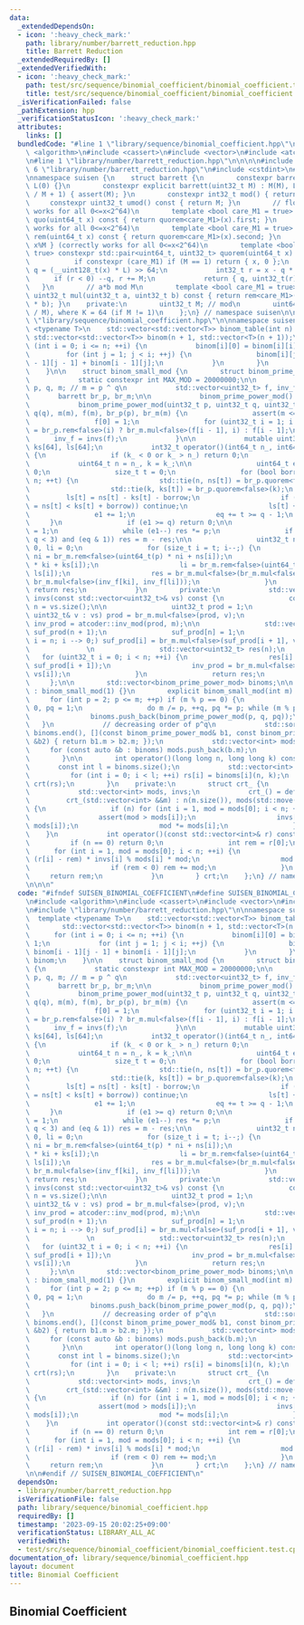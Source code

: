 ```yaml
---
data:
  _extendedDependsOn:
  - icon: ':heavy_check_mark:'
    path: library/number/barrett_reduction.hpp
    title: Barrett Reduction
  _extendedRequiredBy: []
  _extendedVerifiedWith:
  - icon: ':heavy_check_mark:'
    path: test/src/sequence/binomial_coefficient/binomial_coefficient.test.cpp
    title: test/src/sequence/binomial_coefficient/binomial_coefficient.test.cpp
  _isVerificationFailed: false
  _pathExtension: hpp
  _verificationStatusIcon: ':heavy_check_mark:'
  attributes:
    links: []
  bundledCode: "#line 1 \"library/sequence/binomial_coefficient.hpp\"\n\n\n\n#include\
    \ <algorithm>\n#include <cassert>\n#include <vector>\n#include <atcoder/math>\n\
    \n#line 1 \"library/number/barrett_reduction.hpp\"\n\n\n\n#include <array>\n#line\
    \ 6 \"library/number/barrett_reduction.hpp\"\n#include <cstdint>\n#include <utility>\n\
    \nnamespace suisen {\n    struct barrett {\n        constexpr barrett() : M(1),\
    \ L(0) {}\n        constexpr explicit barrett(uint32_t M) : M(M), L(uint64_t(-1)\
    \ / M + 1) { assert(M); }\n        constexpr int32_t mod() { return M; }\n   \
    \     constexpr uint32_t umod() const { return M; }\n        // floor(x/M) (correctly\
    \ works for all 0<=x<2^64)\n        template <bool care_M1 = true> constexpr uint64_t\
    \ quo(uint64_t x) const { return quorem<care_M1>(x).first; }\n        // x%M (correctly\
    \ works for all 0<=x<2^64)\n        template <bool care_M1 = true> constexpr uint32_t\
    \ rem(uint64_t x) const { return quorem<care_M1>(x).second; }\n        // { floor(x/M),\
    \ x%M } (correctly works for all 0<=x<2^64)\n        template <bool care_M1 =\
    \ true> constexpr std::pair<uint64_t, uint32_t> quorem(uint64_t x) const {\n \
    \           if constexpr (care_M1) if (M == 1) return { x, 0 };\n            uint64_t\
    \ q = (__uint128_t(x) * L) >> 64;\n            int32_t r = x - q * M;\n      \
    \      if (r < 0) --q, r += M;\n            return { q, uint32_t(r) };\n     \
    \   }\n        // a*b mod M\n        template <bool care_M1 = true> constexpr\
    \ uint32_t mul(uint32_t a, uint32_t b) const { return rem<care_M1>(uint64_t(a)\
    \ * b); }\n    private:\n        uint32_t M; // mod\n        uint64_t L; // ceil(2^K\
    \ / M), where K = 64 (if M != 1)\n    };\n} // namespace suisen\n\n\n\n#line 10\
    \ \"library/sequence/binomial_coefficient.hpp\"\n\nnamespace suisen {\n    template\
    \ <typename T>\n    std::vector<std::vector<T>> binom_table(int n) {\n       \
    \ std::vector<std::vector<T>> binom(n + 1, std::vector<T>(n + 1));\n        for\
    \ (int i = 0; i <= n; ++i) {\n            binom[i][0] = binom[i][i] = 1;\n   \
    \         for (int j = 1; j < i; ++j) {\n                binom[i][j] = binom[i\
    \ - 1][j - 1] + binom[i - 1][j];\n            }\n        }\n        return binom;\n\
    \    }\n\n    struct binom_small_mod {\n        struct binom_prime_power_mod {\n\
    \            static constexpr int MAX_MOD = 20000000;\n\n            uint32_t\
    \ p, q, m; // m = p ^ q\n            std::vector<uint32_t> f, inv_f;\n\n     \
    \       barrett br_p, br_m;\n\n            binom_prime_power_mod() = default;\n\
    \            binom_prime_power_mod(uint32_t p, uint32_t q, uint32_t m): p(p),\
    \ q(q), m(m), f(m), br_p(p), br_m(m) {\n                assert(m <= MAX_MOD);\n\
    \                f[0] = 1;\n                for (uint32_t i = 1; i < m; ++i) f[i]\
    \ = br_p.rem<false>(i) ? br_m.mul<false>(f[i - 1], i) : f[i - 1];\n          \
    \      inv_f = invs(f);\n            }\n\n            mutable uint32_t ns[64],\
    \ ks[64], ls[64];\n            int32_t operator()(int64_t n_, int64_t k_) const\
    \ {\n                if (k_ < 0 or k_ > n_) return 0;\n                \n    \
    \            uint64_t n = n_, k = k_;\n\n                uint64_t e1 = 0, eq =\
    \ 0;\n                size_t t = 0;\n                for (bool borrow = false;\
    \ n; ++t) {\n                    std::tie(n, ns[t]) = br_p.quorem<false>(n);\n\
    \                    std::tie(k, ks[t]) = br_p.quorem<false>(k);\n           \
    \         ls[t] = ns[t] - ks[t] - borrow;\n                    if (not (borrow\
    \ = ns[t] < ks[t] + borrow)) continue;\n                    ls[t] += p;\n    \
    \                e1 += 1;\n                    eq += t >= q - 1;\n           \
    \     }\n                if (e1 >= q) return 0;\n\n                uint32_t res\
    \ = 1;\n                while (e1--) res *= p;\n                if ((p != 2 or\
    \ q < 3) and (eq & 1)) res = m - res;\n\n                uint32_t ni = 0, ki =\
    \ 0, li = 0;\n                for (size_t i = t; i--;) {\n                   \
    \ ni = br_m.rem<false>(uint64_t(p) * ni + ns[i]);\n                    ki = br_m.rem<false>(uint64_t(p)\
    \ * ki + ks[i]);\n                    li = br_m.rem<false>(uint64_t(p) * li +\
    \ ls[i]);\n                    res = br_m.mul<false>(br_m.mul<false>(res, f[ni]),\
    \ br_m.mul<false>(inv_f[ki], inv_f[li]));\n                }\n               \
    \ return res;\n            }\n        private:\n            std::vector<uint32_t>\
    \ invs(const std::vector<uint32_t>& vs) const {\n                const uint32_t\
    \ n = vs.size();\n\n                uint32_t prod = 1;\n                for (const\
    \ uint32_t& v : vs) prod = br_m.mul<false>(prod, v);\n                uint32_t\
    \ inv_prod = atcoder::inv_mod(prod, m);\n\n                std::vector<uint32_t>\
    \ suf_prod(n + 1);\n                suf_prod[n] = 1;\n                for (uint32_t\
    \ i = n; i --> 0;) suf_prod[i] = br_m.mul<false>(suf_prod[i + 1], vs[i]);\n  \
    \              \n                std::vector<uint32_t> res(n);\n             \
    \   for (uint32_t i = 0; i < n; ++i) {\n                    res[i] = br_m.mul<false>(inv_prod,\
    \ suf_prod[i + 1]);\n                    inv_prod = br_m.mul<false>(inv_prod,\
    \ vs[i]);\n                }\n                return res;\n            }\n   \
    \     };\n\n        std::vector<binom_prime_power_mod> binoms;\n\n        binom_small_mod()\
    \ : binom_small_mod(1) {}\n        explicit binom_small_mod(int m) {\n       \
    \     for (int p = 2; p <= m; ++p) if (m % p == 0) {\n                int q =\
    \ 0, pq = 1;\n                do m /= p, ++q, pq *= p; while (m % p == 0);\n \
    \               binoms.push_back(binom_prime_power_mod(p, q, pq));\n         \
    \   }\n            // decreasing order of p^q\n            std::sort(binoms.begin(),\
    \ binoms.end(), [](const binom_prime_power_mod& b1, const binom_prime_power_mod\
    \ &b2) { return b1.m > b2.m; });\n            std::vector<int> mods;\n       \
    \     for (const auto &b : binoms) mods.push_back(b.m);\n            crt = crt_(std::move(mods));\n\
    \        }\n\n        int operator()(long long n, long long k) const {\n     \
    \       const int l = binoms.size();\n            std::vector<int> rs(l);\n  \
    \          for (int i = 0; i < l; ++i) rs[i] = binoms[i](n, k);\n            return\
    \ crt(rs);\n        }\n    private:\n        struct crt_ {\n            int n;\n\
    \            std::vector<int> mods, invs;\n            crt_() = default;\n   \
    \         crt_(std::vector<int> &&m) : n(m.size()), mods(std::move(m)), invs(n)\
    \ {\n                if (n) for (int i = 1, mod = mods[0]; i < n; ++i) {\n   \
    \                 assert(mod > mods[i]);\n                    invs[i] = atcoder::inv_mod(mod,\
    \ mods[i]);\n                    mod *= mods[i];\n                }\n        \
    \    }\n            int operator()(const std::vector<int>& r) const {\n      \
    \          if (n == 0) return 0;\n                int rem = r[0];\n          \
    \      for (int i = 1, mod = mods[0]; i < n; ++i) {\n                    rem +=\
    \ (r[i] - rem) * invs[i] % mods[i] * mod;\n                    mod *= mods[i];\n\
    \                    if (rem < 0) rem += mod;\n                }\n           \
    \     return rem;\n            }\n        } crt;\n    };\n} // namespace suisen\n\
    \n\n\n"
  code: "#ifndef SUISEN_BINOMIAL_COEFFICIENT\n#define SUISEN_BINOMIAL_COEFFICIENT\n\
    \n#include <algorithm>\n#include <cassert>\n#include <vector>\n#include <atcoder/math>\n\
    \n#include \"library/number/barrett_reduction.hpp\"\n\nnamespace suisen {\n  \
    \  template <typename T>\n    std::vector<std::vector<T>> binom_table(int n) {\n\
    \        std::vector<std::vector<T>> binom(n + 1, std::vector<T>(n + 1));\n  \
    \      for (int i = 0; i <= n; ++i) {\n            binom[i][0] = binom[i][i] =\
    \ 1;\n            for (int j = 1; j < i; ++j) {\n                binom[i][j] =\
    \ binom[i - 1][j - 1] + binom[i - 1][j];\n            }\n        }\n        return\
    \ binom;\n    }\n\n    struct binom_small_mod {\n        struct binom_prime_power_mod\
    \ {\n            static constexpr int MAX_MOD = 20000000;\n\n            uint32_t\
    \ p, q, m; // m = p ^ q\n            std::vector<uint32_t> f, inv_f;\n\n     \
    \       barrett br_p, br_m;\n\n            binom_prime_power_mod() = default;\n\
    \            binom_prime_power_mod(uint32_t p, uint32_t q, uint32_t m): p(p),\
    \ q(q), m(m), f(m), br_p(p), br_m(m) {\n                assert(m <= MAX_MOD);\n\
    \                f[0] = 1;\n                for (uint32_t i = 1; i < m; ++i) f[i]\
    \ = br_p.rem<false>(i) ? br_m.mul<false>(f[i - 1], i) : f[i - 1];\n          \
    \      inv_f = invs(f);\n            }\n\n            mutable uint32_t ns[64],\
    \ ks[64], ls[64];\n            int32_t operator()(int64_t n_, int64_t k_) const\
    \ {\n                if (k_ < 0 or k_ > n_) return 0;\n                \n    \
    \            uint64_t n = n_, k = k_;\n\n                uint64_t e1 = 0, eq =\
    \ 0;\n                size_t t = 0;\n                for (bool borrow = false;\
    \ n; ++t) {\n                    std::tie(n, ns[t]) = br_p.quorem<false>(n);\n\
    \                    std::tie(k, ks[t]) = br_p.quorem<false>(k);\n           \
    \         ls[t] = ns[t] - ks[t] - borrow;\n                    if (not (borrow\
    \ = ns[t] < ks[t] + borrow)) continue;\n                    ls[t] += p;\n    \
    \                e1 += 1;\n                    eq += t >= q - 1;\n           \
    \     }\n                if (e1 >= q) return 0;\n\n                uint32_t res\
    \ = 1;\n                while (e1--) res *= p;\n                if ((p != 2 or\
    \ q < 3) and (eq & 1)) res = m - res;\n\n                uint32_t ni = 0, ki =\
    \ 0, li = 0;\n                for (size_t i = t; i--;) {\n                   \
    \ ni = br_m.rem<false>(uint64_t(p) * ni + ns[i]);\n                    ki = br_m.rem<false>(uint64_t(p)\
    \ * ki + ks[i]);\n                    li = br_m.rem<false>(uint64_t(p) * li +\
    \ ls[i]);\n                    res = br_m.mul<false>(br_m.mul<false>(res, f[ni]),\
    \ br_m.mul<false>(inv_f[ki], inv_f[li]));\n                }\n               \
    \ return res;\n            }\n        private:\n            std::vector<uint32_t>\
    \ invs(const std::vector<uint32_t>& vs) const {\n                const uint32_t\
    \ n = vs.size();\n\n                uint32_t prod = 1;\n                for (const\
    \ uint32_t& v : vs) prod = br_m.mul<false>(prod, v);\n                uint32_t\
    \ inv_prod = atcoder::inv_mod(prod, m);\n\n                std::vector<uint32_t>\
    \ suf_prod(n + 1);\n                suf_prod[n] = 1;\n                for (uint32_t\
    \ i = n; i --> 0;) suf_prod[i] = br_m.mul<false>(suf_prod[i + 1], vs[i]);\n  \
    \              \n                std::vector<uint32_t> res(n);\n             \
    \   for (uint32_t i = 0; i < n; ++i) {\n                    res[i] = br_m.mul<false>(inv_prod,\
    \ suf_prod[i + 1]);\n                    inv_prod = br_m.mul<false>(inv_prod,\
    \ vs[i]);\n                }\n                return res;\n            }\n   \
    \     };\n\n        std::vector<binom_prime_power_mod> binoms;\n\n        binom_small_mod()\
    \ : binom_small_mod(1) {}\n        explicit binom_small_mod(int m) {\n       \
    \     for (int p = 2; p <= m; ++p) if (m % p == 0) {\n                int q =\
    \ 0, pq = 1;\n                do m /= p, ++q, pq *= p; while (m % p == 0);\n \
    \               binoms.push_back(binom_prime_power_mod(p, q, pq));\n         \
    \   }\n            // decreasing order of p^q\n            std::sort(binoms.begin(),\
    \ binoms.end(), [](const binom_prime_power_mod& b1, const binom_prime_power_mod\
    \ &b2) { return b1.m > b2.m; });\n            std::vector<int> mods;\n       \
    \     for (const auto &b : binoms) mods.push_back(b.m);\n            crt = crt_(std::move(mods));\n\
    \        }\n\n        int operator()(long long n, long long k) const {\n     \
    \       const int l = binoms.size();\n            std::vector<int> rs(l);\n  \
    \          for (int i = 0; i < l; ++i) rs[i] = binoms[i](n, k);\n            return\
    \ crt(rs);\n        }\n    private:\n        struct crt_ {\n            int n;\n\
    \            std::vector<int> mods, invs;\n            crt_() = default;\n   \
    \         crt_(std::vector<int> &&m) : n(m.size()), mods(std::move(m)), invs(n)\
    \ {\n                if (n) for (int i = 1, mod = mods[0]; i < n; ++i) {\n   \
    \                 assert(mod > mods[i]);\n                    invs[i] = atcoder::inv_mod(mod,\
    \ mods[i]);\n                    mod *= mods[i];\n                }\n        \
    \    }\n            int operator()(const std::vector<int>& r) const {\n      \
    \          if (n == 0) return 0;\n                int rem = r[0];\n          \
    \      for (int i = 1, mod = mods[0]; i < n; ++i) {\n                    rem +=\
    \ (r[i] - rem) * invs[i] % mods[i] * mod;\n                    mod *= mods[i];\n\
    \                    if (rem < 0) rem += mod;\n                }\n           \
    \     return rem;\n            }\n        } crt;\n    };\n} // namespace suisen\n\
    \n\n#endif // SUISEN_BINOMIAL_COEFFICIENT\n"
  dependsOn:
  - library/number/barrett_reduction.hpp
  isVerificationFile: false
  path: library/sequence/binomial_coefficient.hpp
  requiredBy: []
  timestamp: '2023-09-15 20:02:25+09:00'
  verificationStatus: LIBRARY_ALL_AC
  verifiedWith:
  - test/src/sequence/binomial_coefficient/binomial_coefficient.test.cpp
documentation_of: library/sequence/binomial_coefficient.hpp
layout: document
title: Binomial Coefficient
---
```

## Binomial Coefficient
